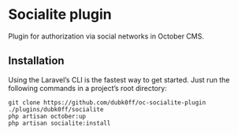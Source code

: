 # Socialite plugin

Plugin for authorization via social networks in October CMS.

## Installation

Using the Laravel’s CLI is the fastest way to get started. Just run the following commands in a project’s root directory:

```
git clone https://github.com/dubk0ff/oc-socialite-plugin ./plugins/dubk0ff/socialite
php artisan october:up
php artisan socialite:install
```